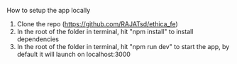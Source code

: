 How to setup the app locally

1. Clone the repo (https://github.com/RAJATsd/ethica_fe)
2. In the root of the folder in terminal, hit "npm install" to install dependencies
3. In the root of the folder in terminal, hit "npm run dev" to start the app, by default it will launch on localhost:3000
